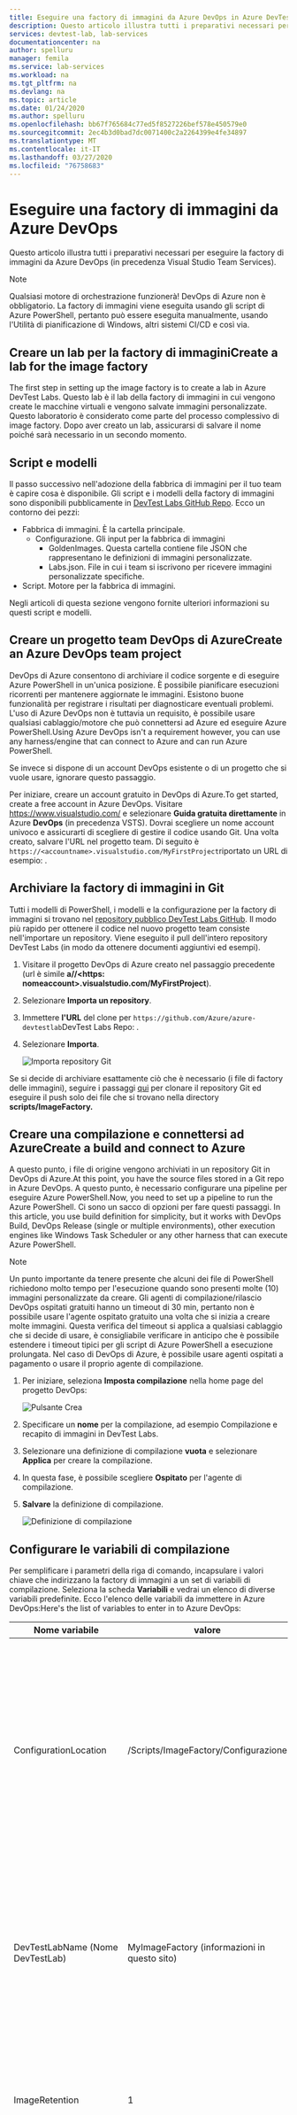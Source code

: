 ```yaml
---
title: Eseguire una factory di immagini da Azure DevOps in Azure DevTest LabsRun an image factory from Azure DevOps in Azure DevTest Labs
description: Questo articolo illustra tutti i preparativi necessari per eseguire la factory di immagini da Azure DevOps (in precedenza Visual Studio Team Services).
services: devtest-lab, lab-services
documentationcenter: na
author: spelluru
manager: femila
ms.service: lab-services
ms.workload: na
ms.tgt_pltfrm: na
ms.devlang: na
ms.topic: article
ms.date: 01/24/2020
ms.author: spelluru
ms.openlocfilehash: bb67f765684c77ed5f8527226bef578e450579e0
ms.sourcegitcommit: 2ec4b3d0bad7dc0071400c2a2264399e4fe34897
ms.translationtype: MT
ms.contentlocale: it-IT
ms.lasthandoff: 03/27/2020
ms.locfileid: "76758683"
---
```

# <a name="run-an-image-factory-from-azure-devops"></a>Eseguire una factory di immagini da Azure DevOps
Questo articolo illustra tutti i preparativi necessari per eseguire la factory di immagini da Azure DevOps (in precedenza Visual Studio Team Services).

> [!NOTE]
> Qualsiasi motore di orchestrazione funzionerà! DevOps di Azure non è obbligatorio. La factory di immagini viene eseguita usando gli script di Azure PowerShell, pertanto può essere eseguita manualmente, usando l'Utilità di pianificazione di Windows, altri sistemi CI/CD e così via.

## <a name="create-a-lab-for-the-image-factory"></a>Creare un lab per la factory di immaginiCreate a lab for the image factory
The first step in setting up the image factory is to create a lab in Azure DevTest Labs. Questo lab è il lab della factory di immagini in cui vengono create le macchine virtuali e vengono salvate immagini personalizzate. Questo laboratorio è considerato come parte del processo complessivo di image factory. Dopo aver creato un lab, assicurarsi di salvare il nome poiché sarà necessario in un secondo momento.

## <a name="scripts-and-templates"></a>Script e modelli
Il passo successivo nell'adozione della fabbrica di immagini per il tuo team è capire cosa è disponibile. Gli script e i modelli della factory di immagini sono disponibili pubblicamente in [DevTest Labs GitHub Repo](https://github.com/Azure/azure-devtestlab/tree/master/samples/DevTestLabs/Scripts/ImageFactory). Ecco un contorno dei pezzi:

- Fabbrica di immagini. È la cartella principale.
    - Configurazione. Gli input per la fabbrica di immagini
        - GoldenImages. Questa cartella contiene file JSON che rappresentano le definizioni di immagini personalizzate.
        - Labs.json. File in cui i team si iscrivono per ricevere immagini personalizzate specifiche.
- Script. Motore per la fabbrica di immagini.

Negli articoli di questa sezione vengono fornite ulteriori informazioni su questi script e modelli.

## <a name="create-an-azure-devops-team-project"></a>Creare un progetto team DevOps di AzureCreate an Azure DevOps team project
DevOps di Azure consentono di archiviare il codice sorgente e di eseguire Azure PowerShell in un'unica posizione. È possibile pianificare esecuzioni ricorrenti per mantenere aggiornate le immagini. Esistono buone funzionalità per registrare i risultati per diagnosticare eventuali problemi.  L'uso di Azure DevOps non è tuttavia un requisito, è possibile usare qualsiasi cablaggio/motore che può connettersi ad Azure ed eseguire Azure PowerShell.Using Azure DevOps isn't a requirement however, you can use any harness/engine that can connect to Azure and can run Azure PowerShell.

Se invece si dispone di un account DevOps esistente o di un progetto che si vuole usare, ignorare questo passaggio.

Per iniziare, creare un account gratuito in DevOps di Azure.To get started, create a free account in Azure DevOps. Visitare https://www.visualstudio.com/ e selezionare **Guida gratuita direttamente** in Azure **DevOps** (in precedenza VSTS). Dovrai scegliere un nome account univoco e assicurarti di scegliere di gestire il codice usando Git. Una volta creato, salvare l'URL nel progetto team. Di seguito è `https://<accountname>.visualstudio.com/MyFirstProject`riportato un URL di esempio: .

## <a name="check-in-the-image-factory-to-git"></a>Archiviare la factory di immagini in Git
Tutti i modelli di PowerShell, i modelli e la configurazione per la factory di immagini si trovano nel [repository pubblico DevTest Labs GitHub](https://github.com/Azure/azure-devtestlab/tree/master/samples/DevTestLabs/Scripts/ImageFactory). Il modo più rapido per ottenere il codice nel nuovo progetto team consiste nell'importare un repository. Viene eseguito il pull dell'intero repository DevTest Labs (in modo da ottenere documenti aggiuntivi ed esempi).

1. Visitare il progetto DevOps di Azure creato nel passaggio precedente (url è simile **a\//\<https: nomeaccount>.visualstudio.com/MyFirstProject**).
2. Selezionare **Importa un repository**.
3. Immettere **l'URL** del clone per `https://github.com/Azure/azure-devtestlab`DevTest Labs Repo: .
4. Selezionare **Importa**.

    ![Importa repository Git](./media/set-up-devops-lab/import-git-repo.png)

Se si decide di archiviare esattamente ciò che è necessario (i file di factory delle immagini), seguire i passaggi [qui](https://www.visualstudio.com/en-us/docs/git/share-your-code-in-git-vs) per clonare il repository Git ed eseguire il push solo dei file che si trovano nella directory **scripts/ImageFactory.**

## <a name="create-a-build-and-connect-to-azure"></a>Creare una compilazione e connettersi ad AzureCreate a build and connect to Azure
A questo punto, i file di origine vengono archiviati in un repository Git in DevOps di Azure.At this point, you have the source files stored in a Git repo in Azure DevOps. A questo punto, è necessario configurare una pipeline per eseguire Azure PowerShell.Now, you need to set up a pipeline to run the Azure PowerShell. Ci sono un sacco di opzioni per fare questi passaggi. In this article, you use build definition for simplicity, but it works with DevOps Build, DevOps Release (single or multiple environments), other execution engines like Windows Task Scheduler or any other harness that can execute Azure PowerShell.

> [!NOTE]
> Un punto importante da tenere presente che alcuni dei file di PowerShell richiedono molto tempo per l'esecuzione quando sono presenti molte (10) immagini personalizzate da creare. Gli agenti di compilazione/rilascio DevOps ospitati gratuiti hanno un timeout di 30 min, pertanto non è possibile usare l'agente ospitato gratuito una volta che si inizia a creare molte immagini. Questa verifica del timeout si applica a qualsiasi cablaggio che si decide di usare, è consigliabile verificare in anticipo che è possibile estendere i timeout tipici per gli script di Azure PowerShell a esecuzione prolungata. Nel caso di DevOps di Azure, è possibile usare agenti ospitati a pagamento o usare il proprio agente di compilazione.

1. Per iniziare, seleziona **Imposta compilazione** nella home page del progetto DevOps:

    ![Pulsante Crea](./media/set-up-devops-lab/setup-build-button.png)
2. Specificare un **nome** per la compilazione, ad esempio Compilazione e recapito di immagini in DevTest Labs.
3. Selezionare una definizione di compilazione **vuota** e selezionare **Applica** per creare la compilazione.
4. In questa fase, è possibile scegliere **Ospitato** per l'agente di compilazione.
5. **Salvare** la definizione di compilazione.

    ![Definizione di compilazione](./media/set-up-devops-lab/build-definition.png)

## <a name="configure-the-build-variables"></a>Configurare le variabili di compilazione
Per semplificare i parametri della riga di comando, incapsulare i valori chiave che indirizzano la factory di immagini a un set di variabili di compilazione. Seleziona la scheda **Variabili** e vedrai un elenco di diverse variabili predefinite. Ecco l'elenco delle variabili da immettere in Azure DevOps:Here's the list of variables to enter in to Azure DevOps:


| Nome variabile | valore | Note |
| ------------- | ----- | ----- |
| ConfigurationLocation | /Scripts/ImageFactory/Configurazione | Questo è il percorso completo nel repository della cartella **Configuration.** Se è stato importato l'intero repository precedente, il valore a sinistra è corretto. In caso contrario, eseguire l'aggiornamento in modo che punti al percorso di configurazione. |
| DevTestLabName (Nome DevTestLab) | MyImageFactory (informazioni in questo sito) | Nome del lab in Azure DevTest Labs usato come factory per la produzione di immagini. Se non ne hai uno, creane uno. Assicurarsi che il lab si trova nella stessa sottoscrizione a cui l'endpoint del servizio ha accesso. |
| ImageRetention | 1 | Il numero di immagini che si desidera salvare di ciascun tipo. Impostare il valore predefinito su 1.Set default value to 1. |
| PasswordMacchina | ******* | Password dell'account amministratore predefinito per le macchine virtuali. Si tratta di un account temporaneo, quindi assicurati che sia sicuro. Seleziona la piccola icona a destra per assicurarti che sia una stringa sicura. |
| NomeUtenteComputer | ImageFactoryUser (Utente ImageFactoryUser) | Nome utente dell'account amministratore predefinito per le macchine virtuali. Questo è un conto transitorio. |
| StandardTimeoutMinutes | 30 | Timeout da attendere per le normali operazioni di Azure.The timeout we should wait for regular Azure operations. |
| SubscriptionId |  0000000000-0000-0000-0000-0000000000000 | ID della sottoscrizione in cui è presente il lab e a cui ha accesso l'endpoint del servizio. |
| VMSize | Standard_A3 | Dimensioni della macchina virtuale da utilizzare per il passaggio **Crea.** Le macchine virtuali create sono temporanee. La dimensione deve essere quella [abilitata per il lab.](devtest-lab-set-lab-policy.md) Verificare che la [quota dei core](../azure-resource-manager/management/azure-subscription-service-limits.md)di sottoscrizione sia sufficiente.

![Variabili di compilazione](./media/set-up-devops-lab/configure-build-variables.png)

## <a name="connect-to-azure"></a>Connettersi ad Azure
Il passaggio successivo consiste nell'impostare l'entità servizio. Si tratta di un'identità in Azure Active Directory che consente all'agente di compilazione DevOps di operare in Azure per conto dell'utente. Per configurarlo, iniziare con l'aggiunta del primo passaggio di compilazione di Azure PowerShell.To set it up, start with adding you first Azure PowerShell Build Step.

1. Selezionare **Aggiungi attività**.
2. Cercare **Azure PowerShell**.
3. Dopo averlo trovato, selezionare **Aggiungi** per aggiungere l'attività alla compilazione. In questo caso, l'attività verrà visualizzata sul lato sinistro quando viene aggiunta.

![Configurare il passaggio di PowerShellSet up PowerShell step](./media/set-up-devops-lab/set-up-powershell-step.png)

Il modo più rapido per configurare un'entità servizio consiste nel consentire ad Azure DevOps di eseguire questa operazione per noi.

1. Selezionare **l'attività** appena aggiunta.
2. Per **Tipo di connessione di Azure**scegliere Azure Resource **Manager**.
3. Selezionare il collegamento **Gestisci** per configurare l'entità servizio.

Per ulteriori informazioni, consultate questo post di [blog.](https://devblogs.microsoft.com/devops/automating-azure-resource-group-deployment-using-a-service-principal-in-visual-studio-online-buildrelease-management/) Quando si seleziona il collegamento **Gestisci,** si arriva nel posto giusto in DevOps (seconda schermata nel post di blog) per configurare la connessione ad Azure.When you select the Manage link, you'll getand in the right place in DevOps (second screenshot in the blog post) to set up the connection to Azure. Assicurarsi di scegliere **l'endpoint del servizio Azure Resource Manager** quando si configura questa impostazione.

## <a name="complete-the-build-task"></a>Completare l'attività di compilazione
Se si seleziona l'attività di compilazione, nel riquadro destro verranno visualizzati tutti i dettagli che devono essere compilati.

1. Assegnare innanzitutto il nome all'attività di compilazione: **Crea macchine virtuali**.
2. Scegliere **l'entità servizio** creata scegliendo **Azure Resource Manager**
3. Scegliere **l'endpoint**del servizio .
4. Per **Percorso script**, selezionare **... (ellipsi)** a destra.
5. Passare allo script **MakeGoldenImageVMs.ps1.**
6. I parametri di script dovrebbero essere simili al seguente:Script Parameters should look like this:`-ConfigurationLocation $(System.DefaultWorkingDirectory)$(ConfigurationLocation) -DevTestLabName $(DevTestLabName) -vmSize $(VMSize) -machineUserName $(MachineUserName) -machinePassword (ConvertTo-SecureString -string '$(MachinePassword)' -AsPlainText -Force) -StandardTimeoutMinutes $(StandardTimeoutMinutes)`

    ![Completare la definizione di compilazioneComplete the build definition](./media/set-up-devops-lab/complete-build-definition.png)


## <a name="queue-the-build"></a>Accodare la compilazione
Verifichiamo che tutto sia impostato correttamente accodando una nuova compilazione. Mentre la compilazione è in esecuzione, passare al portale di [Azure](https://portal.azure.com) e selezionare Tutte **le macchine virtuali** nel lab della factory di immagini per verificare che tutto funzioni correttamente. Dovrebbero essere create tre macchine virtuali nel lab.

![Macchine virtuali in laboratorio](./media/set-up-devops-lab/vms-in-lab.png)

## <a name="next-steps"></a>Passaggi successivi
Il primo passaggio nella configurazione della factory di immagini in base a Azure DevTest Labs è stato completato. Nell'articolo successivo della serie, le macchine virtuali vengono generalizzate e salvate in immagini personalizzate. Quindi, li hai distribuiti a tutti gli altri laboratori. Vedere l'articolo successivo della serie: [Salvare immagini personalizzate e distribuirle in più lab.](image-factory-save-distribute-custom-images.md)
